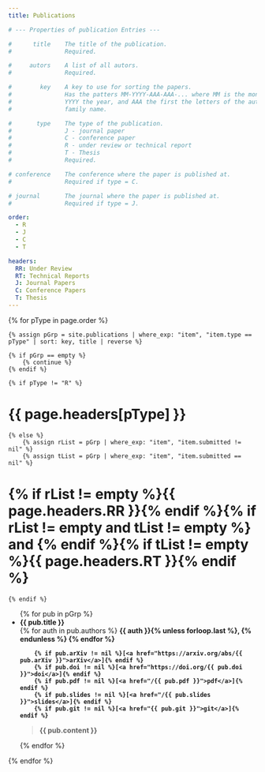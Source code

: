 ```yaml
---
title: Publications

# --- Properties of publication Entries ---

#      title    The title of the publication.
#               Required.

#     autors    A list of all autors.
#               Required.

#        key    A key to use for sorting the papers.
#               Has the patters MM-YYYY-AAA-AAA-... where MM is the month,
#               YYYY the year, and AAA the first the letters of the autors
#               family name.

#       type    The type of the publication.
#               J - journal paper
#               C - conference paper
#               R - under review or technical report
#               T - Thesis
#               Required.

# conference    The conference where the paper is published at.
#               Required if type = C.

# journal       The journal where the paper is published at.
#               Required if type = J.

order:
  - R
  - J
  - C
  - T

headers:
  RR: Under Review
  RT: Technical Reports
  J: Journal Papers
  C: Conference Papers
  T: Thesis
---
```


{% for pType in page.order %}

    {% assign pGrp = site.publications | where_exp: "item", "item.type == pType" | sort: key, title | reverse %}

    {% if pGrp == empty %}
        {% continue %}
    {% endif %}

    {% if pType != "R" %}
# {{ page.headers[pType] }}
    {% else %}
        {% assign rList = pGrp | where_exp: "item", "item.submitted != nil" %}
        {% assign tList = pGrp | where_exp: "item", "item.submitted == nil" %}

# {% if rList != empty %}{{ page.headers.RR }}{% endif %}{% if rList != empty and tList != empty %} and {% endif %}{% if tList != empty %}{{ page.headers.RT }}{% endif %}
    {% endif %}
<ul>
    {% for pub in pGrp %}
<li>
<strong>{{ pub.title }}</strong>
<br>
        {% for auth in pub.authors %}
            <em{% if auth contains 'Leitert' %} style="font-weight: bold;"{% endif %}>{{ auth }}</em>{% unless forloop.last %}, {% endunless %}
        {% endfor %}
        <br>

        {% if pub.arXiv != nil %}[<a href="https://arxiv.org/abs/{{ pub.arXiv }}">arXiv</a>]{% endif %}
        {% if pub.doi != nil %}[<a href="https://doi.org/{{ pub.doi }}">doi</a>]{% endif %}
        {% if pub.pdf != nil %}[<a href="/{{ pub.pdf }}">pdf</a>]{% endif %}
        {% if pub.slides != nil %}[<a href="/{{ pub.slides }}">slides</a>]{% endif %}
        {% if pub.git != nil %}[<a href="{{ pub.git }}">git</a>]{% endif %}

<blockquote id="{{ pType }}_{{ pub.key }}" class="abstract">
    {{ pub.content }}
</blockquote>
</li>
    {% endfor %}
</ul>
{% endfor %}
